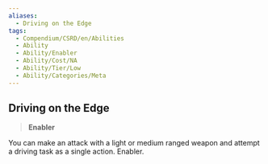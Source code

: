 ```yaml
---
aliases:
  - Driving on the Edge
tags:
  - Compendium/CSRD/en/Abilities
  - Ability
  - Ability/Enabler
  - Ability/Cost/NA
  - Ability/Tier/Low
  - Ability/Categories/Meta
---
```

  
    
## Driving on the Edge    
>**Enabler**  
    
You can make an attack with a light or medium ranged weapon and attempt a driving task as a single action. Enabler.